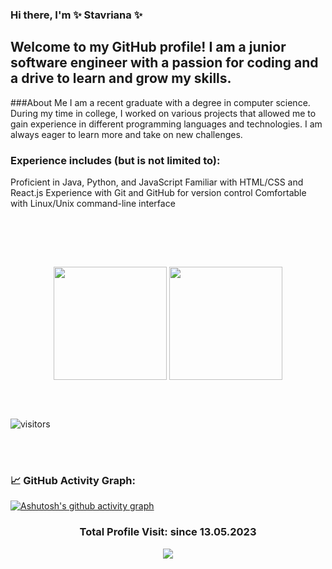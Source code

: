 ### Hi there, I'm ✨ Stavriana ✨ 

## Welcome to my GitHub profile! I am a junior software engineer with a passion for coding and a drive to learn and grow my skills.

###About Me 
I am a recent graduate with a degree in computer science. During my time in college, I worked on various projects that allowed me to gain experience in different programming languages and technologies. I am always eager to learn more and take on new challenges.

### Experience includes (but is not limited to):
Proficient in Java, Python, and JavaScript
Familiar with HTML/CSS and React.js
Experience with Git and GitHub for version control
Comfortable with Linux/Unix command-line interface

<br />

<br/> <br/>
<p align="center">
<img height="181em" src="https://github-readme-stats.vercel.app/api?username=stavkran&count_private=true&show_icons=true&theme=radical" align = "center"/>
<img height="181em" src="https://github-readme-stats.vercel.app/api/top-langs?username=stavkran&show_icons=true&locale=en&layout=compact&theme=radical" align = "center"/>
</p>

<br/> <br/>

![visitors](https://visitor-badge.laobi.icu/badge?page_id=stavkran.stavkran)

<br/> <br/>

<!--   GitHub stats graph -->
### 📈 GitHub Activity Graph:
[![Ashutosh's github activity graph](https://github-readme-activity-graph.cyclic.app/graph?username=stavkran&theme=radical)](https://github.com/stavkran/github-readme-activity-graph)


 <h3><p align="center">Total Profile Visit: since 13.05.2023</p>
<p align="center">
    <img alingn="center" src="https://profile-counter.glitch.me/stavkran/count.svg"/>
</p>
